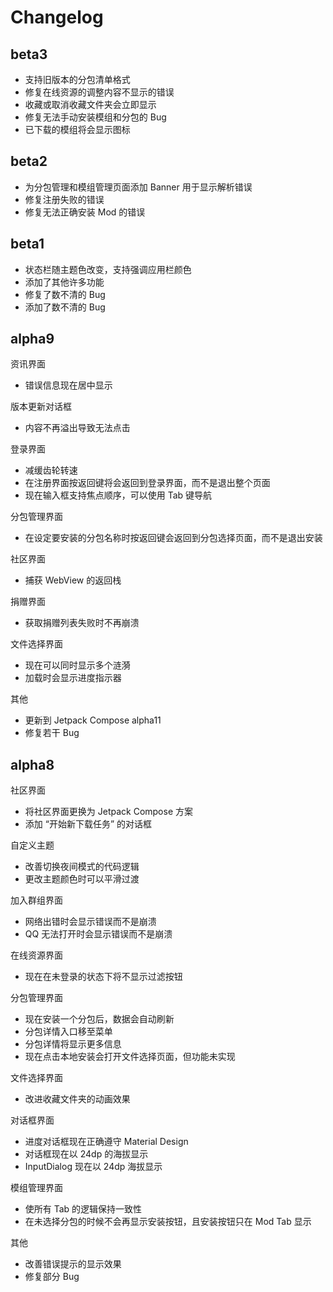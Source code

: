 # Changelog

## beta3

- 支持旧版本的分包清单格式
- 修复在线资源的调整内容不显示的错误
- 收藏或取消收藏文件夹会立即显示
- 修复无法手动安装模组和分包的 Bug
- 已下载的模组将会显示图标

## beta2

- 为分包管理和模组管理页面添加 Banner 用于显示解析错误
- 修复注册失败的错误
- 修复无法正确安装 Mod 的错误

## beta1

- 状态栏随主题色改变，支持强调应用栏颜色
- 添加了其他许多功能  
- 修复了数不清的 Bug
- 添加了数不清的 Bug

## alpha9

资讯界面
- 错误信息现在居中显示

版本更新对话框
- 内容不再溢出导致无法点击

登录界面
- 减缓齿轮转速
- 在注册界面按返回键将会返回到登录界面，而不是退出整个页面
- 现在输入框支持焦点顺序，可以使用 Tab 键导航

分包管理界面
- 在设定要安装的分包名称时按返回键会返回到分包选择页面，而不是退出安装

社区界面
- 捕获 WebView 的返回栈

捐赠界面
- 获取捐赠列表失败时不再崩溃

文件选择界面
- 现在可以同时显示多个涟漪
- 加载时会显示进度指示器

其他
- 更新到 Jetpack Compose alpha11
- 修复若干 Bug

## alpha8

社区界面
- 将社区界面更换为 Jetpack Compose 方案
- 添加 “开始新下载任务” 的对话框

自定义主题
- 改善切换夜间模式的代码逻辑
- 更改主题颜色时可以平滑过渡

加入群组界面
- 网络出错时会显示错误而不是崩溃
- QQ 无法打开时会显示错误而不是崩溃

在线资源界面
- 现在在未登录的状态下将不显示过滤按钮

分包管理界面
- 现在安装一个分包后，数据会自动刷新
- 分包详情入口移至菜单
- 分包详情将显示更多信息
- 现在点击本地安装会打开文件选择页面，但功能未实现

文件选择界面
- 改进收藏文件夹的动画效果

对话框界面
- 进度对话框现在正确遵守 Material Design
- 对话框现在以 24dp 的海拔显示
- InputDialog 现在以 24dp 海拔显示

模组管理界面
- 使所有 Tab 的逻辑保持一致性
- 在未选择分包的时候不会再显示安装按钮，且安装按钮只在 Mod Tab 显示

其他
- 改善错误提示的显示效果
- 修复部分 Bug
